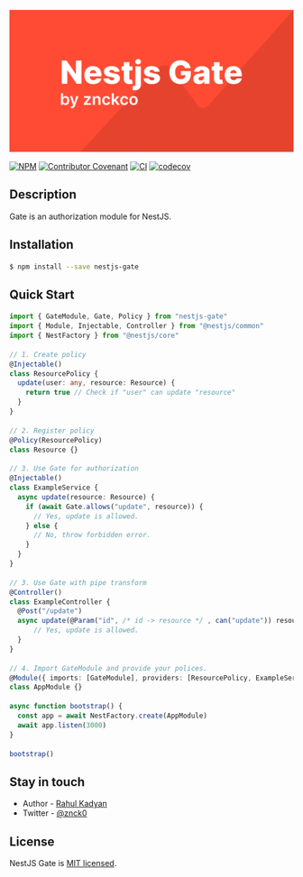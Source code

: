 <p align="center">
  <img alt="NestJS Gate" src="https://raw.githubusercontent.com/znckco/nestjs-gate/master/.assets/cover.png"/>
</p>

<p align="center">

[![NPM](https://img.shields.io/npm/v/nestjs-gate)](https://www.npmjs.com/package/nestjs-gate)
[![Contributor Covenant](https://img.shields.io/badge/Contributor%20Covenant-v2.0%20adopted-ff69b4.svg)](CODE_OF_CONDUCT.md)
[![CI](https://github.com/znckco/nestjs-gate/workflows/CI/badge.svg)](https://github.com/znckco/nestjs-gate/actions?query=workflow%3ACI)
[![codecov](https://codecov.io/gh/znckco/nestjs-gate/branch/master/graph/badge.svg)](https://codecov.io/gh/znckco/nestjs-gate)

</p>

## Description

Gate is an authorization module for NestJS.

## Installation

```bash
$ npm install --save nestjs-gate
```

## Quick Start

```ts
import { GateModule, Gate, Policy } from "nestjs-gate"
import { Module, Injectable, Controller } from "@nestjs/common"
import { NestFactory } from "@nestjs/core"

// 1. Create policy
@Injectable()
class ResourcePolicy {
  update(user: any, resource: Resource) {
    return true // Check if "user" can update "resource"
  }
}

// 2. Register policy
@Policy(ResourcePolicy)
class Resource {}

// 3. Use Gate for authorization
@Injectable()
class ExampleService {
  async update(resource: Resource) {
    if (await Gate.allows("update", resource)) {
      // Yes, update is allowed.
    } else {
      // No, throw forbidden error.
    }
  }
}

// 3. Use Gate with pipe transform
@Controller()
class ExampleController {
  @Post("/update")
  async update(@Param("id", /* id -> resource */ , can("update")) resource: Resource) {
      // Yes, update is allowed.
  }
}

// 4. Import GateModule and provide your polices.
@Module({ imports: [GateModule], providers: [ResourcePolicy, ExampleService] })
class AppModule {}

async function bootstrap() {
  const app = await NestFactory.create(AppModule)
  await app.listen(3000)
}

bootstrap()
```

## Stay in touch

- Author - [Rahul Kadyan](https://znck.me)
- Twitter - [@znck0](https://twitter.com/znck0)

## License

NestJS Gate is [MIT licensed](LICENSE).
